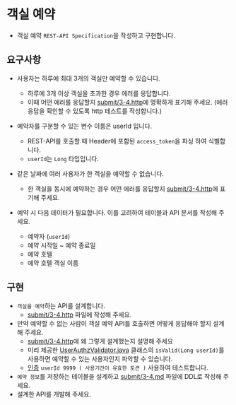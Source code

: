 # 객실 예약

* 객실 예약 `REST-API Specification`을 작성하고 구현합니다.

## 요구사항

* 사용자는 하루에 최대 3개의 객실만 예약할 수 있습니다.
  * 하루에 3개 이상 객실을 초과한 경우 에러를 응답합니다.
  * 이때 어떤 에러를 응답할지 [submit/3-4.http](../../submit/3-4.http)에 명확하게 표기해 주세요. (에러 응답을 확인할 수 있도록 http 테스트를 작성합니다.)

* 예약자를 구분할 수 있는 변수 이름은 userId 입니다.
  * REST-API를 호출할 때 Header에 포함된 `access_token`을 파싱 하여 식별합니다.
  * `userId`는 `Long` 타입입니다.

* 같은 날짜에 여러 사용자가 한 객실을 예약할 수 없습니다.
  * 한 객실을 동시에 예약하는 경우 어떤 에러를 응답할지 [submit/3-4.http](../../submit/3-4.http)에 표기해 주세요.

* 예약 시 다음 데이터가 필요합니다. 이를 고려하여 테이블과 API 문서를 작성해 주세요.
  * 예약자 (`userId`)
  * 예약 시작일 ~ 예약 종료일
  * 예약 호텔
  * 예약 호텔 객실 이름

## 구현

* `객실을 예약`하는 API를 설계합니다.
  * [submit/3-4.http](../../submit/3-4.http) 파일에 작성해 주세요.
* 만약 예약할 수 없는 사람이 객실 예약 API를 호출하면 어떻게 응답해야 할지 설계해 주세요.
  * [submit/3-4.http](../../submit/3-4.http)에 왜 그렇게 설계했는지 설명해 주세요
  * 미리 제공한 [UserAuthzValidator.java](..%2F..%2Fsrc%2Fmain%2Fjava%2Fcom%2Fnhnacademy%2Fexam%2Fhotel%2Fcontroller%2FUserAuthzValidator.java) 클래스의 `isValid(Long userId)`를 사용하면 예약할 수 있는 사용자인지 파악할 수 있습니다.
  * [인증](3-0.인증.md) `userId 9999 ( 사용기간이 유효한 토큰 )` 사용하여 테스트합니다.
* `예약 정보`를 저장하는 테이블을 설계하고 [submit/3-4.md](../../submit/3-4.md) 파일에 DDL로 작성해 주세요.
* 설계한 API를 개발해 주세요.
